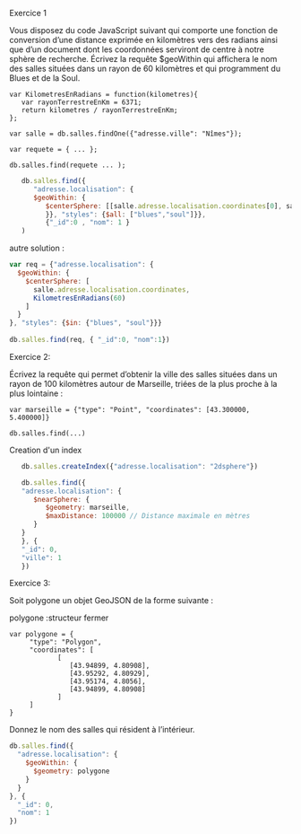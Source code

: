 Exercice 1

Vous disposez du code JavaScript suivant qui comporte une fonction de conversion d’une distance exprimée en kilomètres vers des radians ainsi que d’un document dont les coordonnées serviront de centre à notre sphère de recherche. Écrivez la requête $geoWithin qui affichera le nom des salles situées dans un rayon de 60 kilomètres et qui programment du Blues et de la Soul.

```
var KilometresEnRadians = function(kilometres){ 
   var rayonTerrestreEnKm = 6371; 
   return kilometres / rayonTerrestreEnKm; 
}; 
 
var salle = db.salles.findOne({"adresse.ville": "Nîmes"}); 
 
var requete = { ... }; 
 
db.salles.find(requete ... ); 
```
```javascript
   db.salles.find({
      "adresse.localisation": {
      $geoWithin: {
         $centerSphere: [[salle.adresse.localisation.coordinates[0], salle.adresse.localisation.coordinates[1]], KilometresEnRadians(60)]
         }}, "styles": {$all: ["blues","soul"]}}, 
         {"_id":0 , "nom": 1 }
   )
```
autre solution :
```javascript
var req = {"adresse.localisation": {
  $geoWithin: {
    $centerSphere: [
      salle.adresse.localisation.coordinates,
      KilometresEnRadians(60)
    ]
  }
}, "styles": {$in: {"blues", "soul"}}}
 
db.salles.find(req, { "_id":0, "nom":1})
```
Exercice 2: 

Écrivez la requête qui permet d’obtenir la ville des salles situées dans un rayon de 100 kilomètres autour de Marseille, triées de la plus proche à la plus lointaine :

```
var marseille = {"type": "Point", "coordinates": [43.300000, 5.400000]} 
 
db.salles.find(...) 
```

   Creation d'un index 
```javascript
   db.salles.createIndex({"adresse.localisation": "2dsphere"})

   db.salles.find({
   "adresse.localisation": {
      $nearSphere: {
         $geometry: marseille,
         $maxDistance: 100000 // Distance maximale en mètres
      }
   }
   }, {
   "_id": 0,
   "ville": 1
   })
```

Exercice 3:

Soit polygone un objet GeoJSON de la forme suivante :

polygone :structeur fermer 
```
var polygone = { 
     "type": "Polygon", 
     "coordinates": [ 
            [ 
               [43.94899, 4.80908], 
               [43.95292, 4.80929], 
               [43.95174, 4.8056], 
               [43.94899, 4.80908] 
            ] 
     ] 
} 
```
Donnez le nom des salles qui résident à l’intérieur.

```js
db.salles.find({
  "adresse.localisation": {
    $geoWithin: {
      $geometry: polygone
    }
  }
}, {
  "_id": 0,
  "nom": 1
})
```
